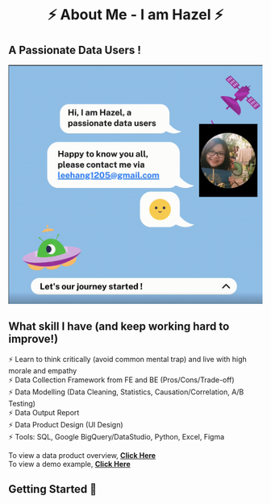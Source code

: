 <h1 align="center"> ⚡️ About Me - I am Hazel ⚡️</h1>

## A Passionate Data Users !

<p align="center">
  <kbd>
    <img src="about_me.gif"  width="560" />
  </kbd>
</p>


## What skill I have (and keep working hard to improve!)

⚡️ Learn to think critically (avoid common mental trap) and live with high morale and empathy\
⚡️ Data Collection Framework from FE and BE (Pros/Cons/Trade-off)\
⚡️ Data Modelling (Data Cleaning, Statistics, Causation/Correlation, A/B Testing)\
⚡️ Data Output Report\
⚡️ Data Product Design (UI Design)\
⚡️ Tools: SQL, Google BigQuery/DataStudio, Python, Excel, Figma

To view a data product overview, **[Click Here](https://github.com/hanglee1205-hub/module-overview)**\
To view a demo example, **[Click Here](https://github.com/hanglee1205-hub/insight)**

## Getting Started 🚀
